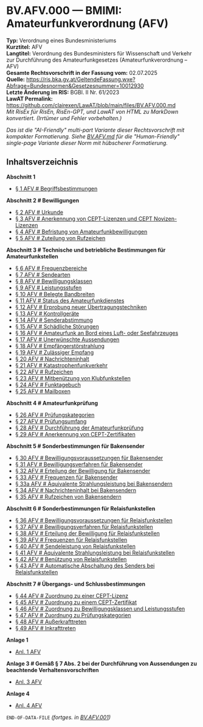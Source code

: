 # BV.AFV.000 — BMIMI: Amateurfunkverordnung (AFV)
**Typ:** Verordnung eines Bundesministeriums  
**Kurztitel:** AFV  
**Langtitel:** Verordnung des Bundesministers für Wissenschaft und Verkehr zur Durchführung des Amateurfunkgesetzes (Amateurfunkverordnung – AFV)  
**Gesamte Rechtsvorschrift in der Fassung vom:** 02.07.2025  
**Quelle:** https://ris.bka.gv.at/GeltendeFassung.wxe?Abfrage=Bundesnormen&Gesetzesnummer=10012930  
**Letzte Änderung im RIS:** BGBl. II Nr. 61/2023  
**LawAT Permalink:** https://github.com/clairexen/LawAT/blob/main/files/BV.AFV.000.md  
*Mit RisEx für RisEn, RisEn-GPT, und LawAT von HTML zu MarkDown konvertiert. (Irrtümer und Fehler vorbehalten.)*

*Das ist die "AI-Friendly" multi-part Variante dieser Rechtsvorschrift mit kompakter Formatierung. Siehe [BV.AFV.md](BV.AFV.md) für die "Human-Friendly" single-page Variante dieser Norm mit hübscherer Formatierung.*

## Inhaltsverzeichnis

**Abschnitt 1**  
* [§ 1 AFV # Begriffsbestimmungen](BV.AFV.001.md#-1-afv--begriffsbestimmungen)

**Abschnitt 2 # Bewilligungen**  
* [§ 2 AFV # Urkunde](BV.AFV.001.md#-2-afv--urkunde)  
* [§ 3 AFV # Anerkennung von CEPT-Lizenzen und CEPT Novizen-Lizenzen](BV.AFV.001.md#-3-afv--anerkennung-von-cept-lizenzen-und-cept-novizen-lizenzen)  
* [§ 4 AFV # Befristung von Amateurfunkbewilligungen](BV.AFV.001.md#-4-afv--befristung-von-amateurfunkbewilligungen)  
* [§ 5 AFV # Zuteilung von Rufzeichen](BV.AFV.001.md#-5-afv--zuteilung-von-rufzeichen)

**Abschnitt 3 # Technische und betriebliche Bestimmungen für Amateurfunkstellen**  
* [§ 6 AFV # Frequenzbereiche](BV.AFV.001.md#-6-afv--frequenzbereiche)  
* [§ 7 AFV # Sendearten](BV.AFV.001.md#-7-afv--sendearten)  
* [§ 8 AFV # Bewilligungsklassen](BV.AFV.001.md#-8-afv--bewilligungsklassen)  
* [§ 9 AFV # Leistungsstufen](BV.AFV.001.md#-9-afv--leistungsstufen)  
* [§ 10 AFV # Belegte Bandbreiten](BV.AFV.001.md#-10-afv--belegte-bandbreiten)  
* [§ 11 AFV # Status des Amateurfunkdienstes](BV.AFV.001.md#-11-afv--status-des-amateurfunkdienstes)  
* [§ 12 AFV # Erprobung neuer Übertragungstechniken](BV.AFV.001.md#-12-afv--erprobung-neuer-übertragungstechniken)  
* [§ 13 AFV # Kontrollgeräte](BV.AFV.001.md#-13-afv--kontrollgeräte)  
* [§ 14 AFV # Senderabstimmung](BV.AFV.001.md#-14-afv--senderabstimmung)  
* [§ 15 AFV # Schädliche Störungen](BV.AFV.001.md#-15-afv--schädliche-störungen)  
* [§ 16 AFV # Amateurfunk an Bord eines Luft- oder Seefahrzeuges](BV.AFV.001.md#-16-afv--amateurfunk-an-bord-eines-luft--oder-seefahrzeuges)  
* [§ 17 AFV # Unerwünschte Aussendungen](BV.AFV.001.md#-17-afv--unerwünschte-aussendungen)  
* [§ 18 AFV # Empfängerstörstrahlung](BV.AFV.001.md#-18-afv--empfängerstörstrahlung)  
* [§ 19 AFV # Zulässiger Empfang](BV.AFV.001.md#-19-afv--zulässiger-empfang)  
* [§ 20 AFV # Nachrichteninhalt](BV.AFV.001.md#-20-afv--nachrichteninhalt)  
* [§ 21 AFV # Katastrophenfunkverkehr](BV.AFV.001.md#-21-afv--katastrophenfunkverkehr)  
* [§ 22 AFV # Rufzeichen](BV.AFV.001.md#-22-afv--rufzeichen)  
* [§ 23 AFV # Mitbenützung von Klubfunkstellen](BV.AFV.001.md#-23-afv--mitbenützung-von-klubfunkstellen)  
* [§ 24 AFV # Funktagebuch](BV.AFV.001.md#-24-afv--funktagebuch)  
* [§ 25 AFV # Mailboxen](BV.AFV.001.md#-25-afv--mailboxen)

**Abschnitt 4 # Amateurfunkprüfung**  
* [§ 26 AFV # Prüfungskategorien](BV.AFV.002.md#-26-afv--prüfungskategorien)  
* [§ 27 AFV # Prüfungsumfang](BV.AFV.002.md#-27-afv--prüfungsumfang)  
* [§ 28 AFV # Durchführung der Amateurfunkprüfung](BV.AFV.002.md#-28-afv--durchführung-der-amateurfunkprüfung)  
* [§ 29 AFV # Anerkennung von CEPT-Zertifikaten](BV.AFV.002.md#-29-afv--anerkennung-von-cept-zertifikaten)

**Abschnitt 5 # Sonderbestimmungen für Bakensender**  
* [§ 30 AFV # Bewilligungsvoraussetzungen für Bakensender](BV.AFV.002.md#-30-afv--bewilligungsvoraussetzungen-für-bakensender)  
* [§ 31 AFV # Bewilligungsverfahren für Bakensender](BV.AFV.002.md#-31-afv--bewilligungsverfahren-für-bakensender)  
* [§ 32 AFV # Erteilung der Bewilligung für Bakensender](BV.AFV.002.md#-32-afv--erteilung-der-bewilligung-für-bakensender)  
* [§ 33 AFV # Frequenzen für Bakensender](BV.AFV.002.md#-33-afv--frequenzen-für-bakensender)  
* [§ 33a AFV # Äquivalente Strahlungsleistung bei Bakensendern](BV.AFV.002.md#-33a-afv--äquivalente-strahlungsleistung-bei-bakensendern)  
* [§ 34 AFV # Nachrichteninhalt bei Bakensendern](BV.AFV.002.md#-34-afv--nachrichteninhalt-bei-bakensendern)  
* [§ 35 AFV # Rufzeichen von Bakensendern](BV.AFV.002.md#-35-afv--rufzeichen-von-bakensendern)

**Abschnitt 6 # Sonderbestimmungen für Relaisfunkstellen**  
* [§ 36 AFV # Bewilligungsvoraussetzungen für Relaisfunkstellen](BV.AFV.002.md#-36-afv--bewilligungsvoraussetzungen-für-relaisfunkstellen)  
* [§ 37 AFV # Bewilligungsverfahren für Relaisfunkstellen](BV.AFV.002.md#-37-afv--bewilligungsverfahren-für-relaisfunkstellen)  
* [§ 38 AFV # Erteilung der Bewilligung für Relaisfunkstellen](BV.AFV.002.md#-38-afv--erteilung-der-bewilligung-für-relaisfunkstellen)  
* [§ 39 AFV # Frequenzen für Relaisfunkstellen](BV.AFV.002.md#-39-afv--frequenzen-für-relaisfunkstellen)  
* [§ 40 AFV # Sendeleistung von Relaisfunkstellen](BV.AFV.002.md#-40-afv--sendeleistung-von-relaisfunkstellen)  
* [§ 41 AFV # Äquivalente Strahlungsleistung bei Relaisfunkstellen](BV.AFV.002.md#-41-afv--äquivalente-strahlungsleistung-bei-relaisfunkstellen)  
* [§ 42 AFV # Benützung von Relaisfunkstellen](BV.AFV.002.md#-42-afv--benützung-von-relaisfunkstellen)  
* [§ 43 AFV # Automatische Abschaltung des Senders bei Relaisfunkstellen](BV.AFV.002.md#-43-afv--automatische-abschaltung-des-senders-bei-relaisfunkstellen)

**Abschnitt 7 # Übergangs- und Schlussbestimmungen**  
* [§ 44 AFV # Zuordnung zu einer CEPT-Lizenz](BV.AFV.002.md#-44-afv--zuordnung-zu-einer-cept-lizenz)  
* [§ 45 AFV # Zuordnung zu einem CEPT-Zertifikat](BV.AFV.002.md#-45-afv--zuordnung-zu-einem-cept-zertifikat)  
* [§ 46 AFV # Zuordnung zu Bewilligungsklassen und Leistungsstufen](BV.AFV.002.md#-46-afv--zuordnung-zu-bewilligungsklassen-und-leistungsstufen)  
* [§ 47 AFV # Zuordnung zu Prüfungskategorien](BV.AFV.002.md#-47-afv--zuordnung-zu-prüfungskategorien)  
* [§ 48 AFV # Außerkrafttreten](BV.AFV.002.md#-48-afv--außerkrafttreten)  
* [§ 49 AFV # Inkrafttreten](BV.AFV.002.md#-49-afv--inkrafttreten)

**Anlage 1**  
* [Anl. 1 AFV](BV.AFV.002.md#anl-1-afv)

**Anlage 3 # Gemäß § 7 Abs. 2 bei der Durchführung von Aussendungen zu beachtende Verhaltensvorschriften**  
* [Anl. 3 AFV](BV.AFV.002.md#anl-3-afv)

**Anlage 4**  
* [Anl. 4 AFV](BV.AFV.002.md#anl-4-afv)

`END-OF-DATA-FILE` *(fortges. in [BV.AFV.001](BV.AFV.001.md))*
